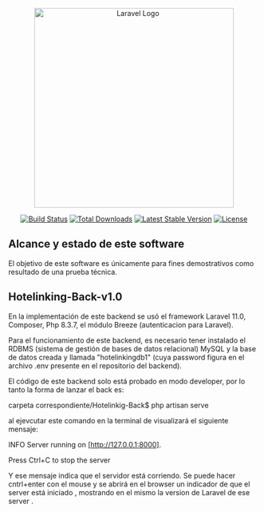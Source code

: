 <p align="center"><a href="https://laravel.com" target="_blank"><img src="https://raw.githubusercontent.com/laravel/art/master/logo-lockup/5%20SVG/2%20CMYK/1%20Full%20Color/laravel-logolockup-cmyk-red.svg" width="400" alt="Laravel Logo"></a></p>

<p align="center">
<a href="https://github.com/laravel/framework/actions"><img src="https://github.com/laravel/framework/workflows/tests/badge.svg" alt="Build Status"></a>
<a href="https://packagist.org/packages/laravel/framework"><img src="https://img.shields.io/packagist/dt/laravel/framework" alt="Total Downloads"></a>
<a href="https://packagist.org/packages/laravel/framework"><img src="https://img.shields.io/packagist/v/laravel/framework" alt="Latest Stable Version"></a>
<a href="https://packagist.org/packages/laravel/framework"><img src="https://img.shields.io/packagist/l/laravel/framework" alt="License"></a>
</p>


## Alcance y estado de este software

El objetivo de  este software es únicamente para fines demostrativos como resultado de una prueba técnica. 

## Hotelinking-Back-v1.0

En la implementación de este backend se usó el framework Laravel 11.0, Composer, Php 8.3.7, el módulo Breeze (autenticacion para Laravel).

Para el funcionamiento de este backend, es necesario tener instalado el RDBMS (sistema de gestión de bases de datos relacional) MySQL y la base de datos creada y llamada "hotelinkingdb1" (cuya password figura en el archivo .env presente en el repositorio del backend).

El código de este backend solo está probado en modo developer, por lo tanto la forma de lanzar el back es:

carpeta correspondiente/Hotelinkig-Back$ php artisan serve

al ejevcutar este comando en la terminal de visualizará el siguiente mensaje:

   INFO  Server running on [http://127.0.0.1:8000].  

  Press Ctrl+C to stop the server

  Y ese mensaje indica que el servidor está corriendo. Se puede hacer cntrl+enter con el mouse y se abrirá en el browser un indicador de que el server está iniciado , mostrando en el mismo la version de Laravel de ese server .




